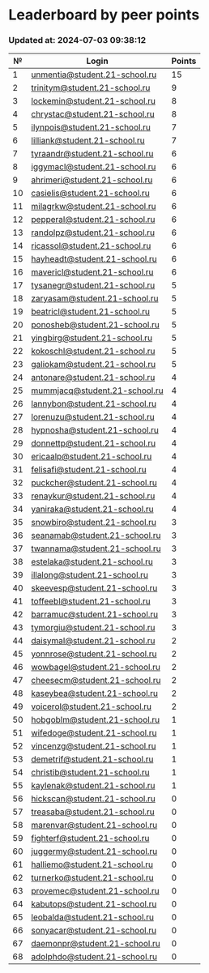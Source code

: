 # Leaderboard by peer points

### Updated at: 2024-07-03 09:38:12

| № | Login | Points |
|---|-------|--------|
|1|unmentia@student.21-school.ru|15|
|2|trinitym@student.21-school.ru|9|
|3|lockemin@student.21-school.ru|8|
|4|chrystac@student.21-school.ru|8|
|5|ilynpois@student.21-school.ru|7|
|6|lilliank@student.21-school.ru|7|
|7|tyraandr@student.21-school.ru|6|
|8|iggymacl@student.21-school.ru|6|
|9|ahrimeri@student.21-school.ru|6|
|10|casielis@student.21-school.ru|6|
|11|milagrkw@student.21-school.ru|6|
|12|pepperal@student.21-school.ru|6|
|13|randolpz@student.21-school.ru|6|
|14|ricassol@student.21-school.ru|6|
|15|hayheadt@student.21-school.ru|6|
|16|mavericl@student.21-school.ru|6|
|17|tysanegr@student.21-school.ru|5|
|18|zaryasam@student.21-school.ru|5|
|19|beatricl@student.21-school.ru|5|
|20|ponosheb@student.21-school.ru|5|
|21|yingbirg@student.21-school.ru|5|
|22|kokoschl@student.21-school.ru|5|
|23|galiokam@student.21-school.ru|5|
|24|antonare@student.21-school.ru|4|
|25|mummjacq@student.21-school.ru|4|
|26|lannybon@student.21-school.ru|4|
|27|lorenuzu@student.21-school.ru|4|
|28|hypnosha@student.21-school.ru|4|
|29|donnettp@student.21-school.ru|4|
|30|ericaalp@student.21-school.ru|4|
|31|felisafi@student.21-school.ru|4|
|32|puckcher@student.21-school.ru|4|
|33|renaykur@student.21-school.ru|4|
|34|yaniraka@student.21-school.ru|4|
|35|snowbiro@student.21-school.ru|3|
|36|seanamab@student.21-school.ru|3|
|37|twannama@student.21-school.ru|3|
|38|estelaka@student.21-school.ru|3|
|39|illalong@student.21-school.ru|3|
|40|skeevesp@student.21-school.ru|3|
|41|toffeebl@student.21-school.ru|3|
|42|barramuc@student.21-school.ru|3|
|43|tymorgiu@student.21-school.ru|3|
|44|daisymal@student.21-school.ru|2|
|45|yonnrose@student.21-school.ru|2|
|46|wowbagel@student.21-school.ru|2|
|47|cheesecm@student.21-school.ru|2|
|48|kaseybea@student.21-school.ru|2|
|49|voicerol@student.21-school.ru|2|
|50|hobgoblm@student.21-school.ru|1|
|51|wifedoge@student.21-school.ru|1|
|52|vincenzg@student.21-school.ru|1|
|53|demetrif@student.21-school.ru|1|
|54|christib@student.21-school.ru|1|
|55|kaylenak@student.21-school.ru|1|
|56|hickscan@student.21-school.ru|0|
|57|treasaba@student.21-school.ru|0|
|58|marenvar@student.21-school.ru|0|
|59|fighterf@student.21-school.ru|0|
|60|juggermy@student.21-school.ru|0|
|61|halliemo@student.21-school.ru|0|
|62|turnerko@student.21-school.ru|0|
|63|provemec@student.21-school.ru|0|
|64|kabutops@student.21-school.ru|0|
|65|leobalda@student.21-school.ru|0|
|66|sonyacar@student.21-school.ru|0|
|67|daemonpr@student.21-school.ru|0|
|68|adolphdo@student.21-school.ru|0|
